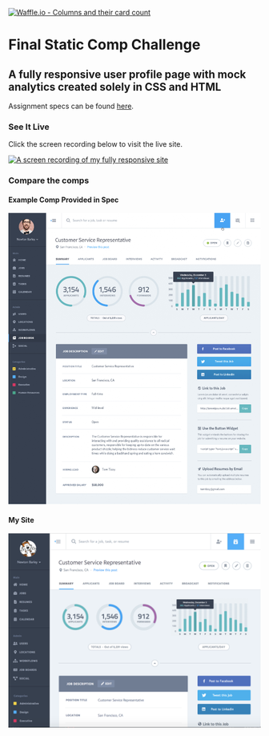 [![Waffle.io - Columns and their card count](https://badge.waffle.io/colehart/ch-comp-challenge-3.svg?columns=all)](https://waffle.io/colehart/ch-comp-challenge-3)

# Final Static Comp Challenge
## A fully responsive user profile page with mock analytics created solely in CSS and HTML

Assignment specs can be found [here](http://frontend.turing.io/projects/m1-static-comp-3.html).

### See It Live

Click the screen recording below to visit the live site.

[![A screen recording of my fully responsive site](images/my-site-recording.gif "My Site Recording")](https://colehart.github.io/ch-comp-challenge-3/)

### Compare the comps

#### Example Comp Provided in Spec

![A screenshot of the example comp provided by the project spec](images/job-summary.png "Example Screenshot")

#### My Site

![A screen shot of my site](images/my-site.png "My Screenshot")
